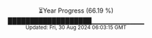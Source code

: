 <p align="center">
⏳Year Progress (66.19 %)<br>
███████████████████▁▁▁▁▁▁▁▁▁▁▁ <br>
<sub>Updated: Fri, 30 Aug 2024 06:03:15 GMT</sub>
</p>

